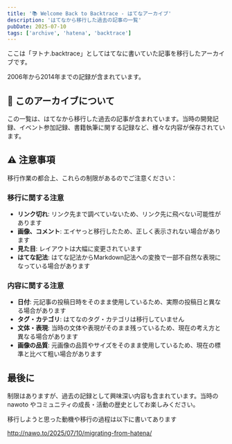 ```yaml
---
title: '📚 Welcome Back to Backtrace - はてなアーカイブ'
description: 'はてなから移行した過去の記事の一覧'
pubDate: 2025-07-10
tags: ['archive', 'hatena', 'backtrace']
---
```


ここは「ヲトナ.backtrace」としてはてなに書いていた記事を移行したアーカイブです。

2006年から2014年までの記録が含まれています。

## 📝 このアーカイブについて

この一覧は、はてなから移行した過去の記事が含まれています。当時の開発記録、イベント参加記録、書籍執筆に関する記録など、様々な内容が保存されています。

## ⚠️ 注意事項

移行作業の都合上、これらの制限があるのでご注意ください：

### 移行に関する注意

- **リンク切れ**: リンク先まで調べていないため、リンク先に飛べない可能性があります
- **画像、コメント**: エイヤっと移行したため、正しく表示されない場合があります
- **見た目**: レイアウトは大幅に変更されています
- **はてな記法**: はてな記法からMarkdown記法への変換で一部不自然な表現になっている場合があります

### 内容に関する注意

- **日付**: 元記事の投稿日時をそのまま使用しているため、実際の投稿日と異なる場合があります
- **タグ・カテゴリ**: はてなのタグ・カテゴリは移行していません
- **文体・表現**: 当時の文体や表現がそのまま残っているため、現在の考え方と異なる場合があります
- **画像の品質**: 元画像の品質やサイズをそのまま使用しているため、現在の標準と比べて粗い場合があります

## 最後に

制限はありますが、過去の記録として興味深い内容も含まれています。当時の nawoto やコミュニティの成長・活動の歴史としてお楽しみください。

移行しようと思った動機や移行の過程は以下に書いてあります

http://nawo.to/2025/07/10/migrating-from-hatena/
